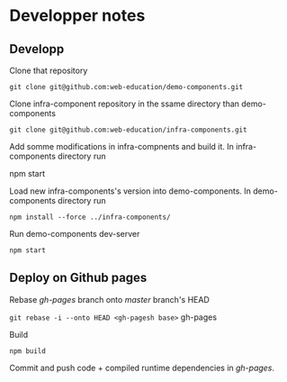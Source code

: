 # Developper notes

## Developp

Clone that repository

`git clone git@github.com:web-education/demo-components.git`

Clone infra-component repository in the ssame directory than demo-components

`git clone git@github.com:web-education/infra-components.git`

Add somme modifications in infra-compnents and build it. In infra-components directory run

npm start

Load new infra-components's version into demo-components. In demo-components directory run

`npm install --force ../infra-components/`

Run demo-components dev-server

`npm start`


## Deploy on Github pages

Rebase _gh-pages_ branch onto _master_ branch's HEAD

`git rebase -i --onto HEAD <gh-pagesh base>` gh-pages

Build

`npm build`

Commit and push code + compiled runtime dependencies in _gh-pages_.
